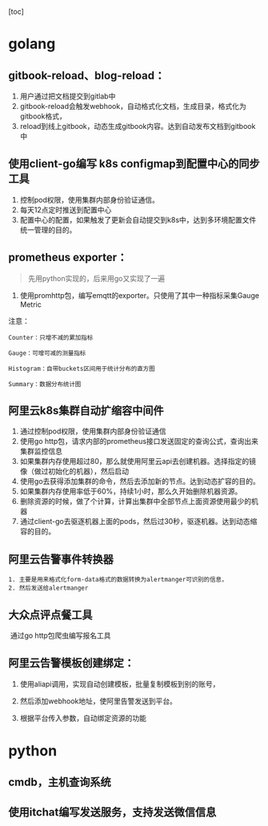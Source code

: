 [toc]

# golang

## gitbook-reload、blog-reload：

1. 用户通过把文档提交到gitlab中
2. gitbook-reload会触发webhook，自动格式化文档，生成目录，格式化为gitbook格式，
3. reload到线上gitbook，动态生成gitbook内容。达到自动发布文档到gitbook中

## 使用client-go编写 k8s configmap到配置中心的同步工具

1. 控制pod权限，使用集群内部身份验证通信。
2. 每天12点定时推送到配置中心
3. 配置中心的配置，如果触发了更新会自动提交到k8s中，达到多环境配置文件统一管理的目的。

## prometheus exporter：

>  先用python实现的，后来用go又实现了一遍

1. 使用promhttp包，编写emqtt的exporter。只使用了其中一种指标采集Gauge Metric

注意：

```
Counter：只增不减的累加指标

Gauge：可增可减的测量指标

Histogram：自带buckets区间用于统计分布的直方图

Summary：数据分布统计图
```

## 阿里云k8s集群自动扩缩容中间件

1. 通过控制pod权限，使用集群内部身份验证通信
2. 使用go http包，请求内部的prometheus接口发送固定的查询公式，查询出来集群监控信息
3. 如果集群内存使用超过80，那么就使用阿里云api去创建机器。选择指定的镜像（做过初始化的机器），然后启动
4. 使用go去获得添加集群的命令，然后去添加新的节点。达到动态扩容的目的。
5. 如果集群内存使用率低于60%，持续1小时，那么久开始删除机器资源。
6. 删除资源的时候，做了个计算，计算出集群中全部节点上面资源使用最少的机器
7. 通过client-go去驱逐机器上面的pods，然后过30秒，驱逐机器。达到动态缩容的目的。

## 阿里云告警事件转换器

	1. 主要是用来格式化form-data格式的数据转换为alertmanger可识别的信息，
 	2. 然后发送给alertmanger

## 大众点评点餐工具

​	通过go http包爬虫编写报名工具

## 阿里云告警模板创建绑定：

1.  使用aliapi调用，实现自动创建模板，批量复制模板到别的账号，

2.  然后添加webhook地址，使阿里告警发送到平台。

3.  根据平台传入参数，自动绑定资源的功能

# python

## cmdb，主机查询系统

## 使用itchat编写发送服务，支持发送微信信息